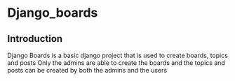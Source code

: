 # Django_boards

## Introduction
Django Boards is a basic django project that is used to create boards, topics and posts
Only the admins are able to create the boards and the topics and posts can be created by
both the admins and the users 
